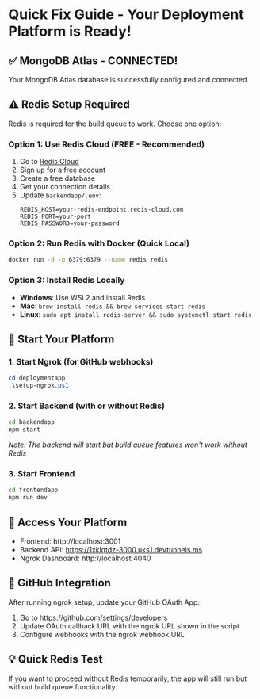 # Quick Fix Guide - Your Deployment Platform is Ready!

## ✅ MongoDB Atlas - CONNECTED!
Your MongoDB Atlas database is successfully configured and connected.

## ⚠️ Redis Setup Required
Redis is required for the build queue to work. Choose one option:

### Option 1: Use Redis Cloud (FREE - Recommended)
1. Go to [Redis Cloud](https://redis.com/try-free/)
2. Sign up for a free account
3. Create a free database
4. Get your connection details
5. Update `backendapp/.env`:
   ```
   REDIS_HOST=your-redis-endpoint.redis-cloud.com
   REDIS_PORT=your-port
   REDIS_PASSWORD=your-password
   ```

### Option 2: Run Redis with Docker (Quick Local)
```bash
docker run -d -p 6379:6379 --name redis redis
```

### Option 3: Install Redis Locally
- **Windows**: Use WSL2 and install Redis
- **Mac**: `brew install redis && brew services start redis`
- **Linux**: `sudo apt install redis-server && sudo systemctl start redis`

## 🚀 Start Your Platform

### 1. Start Ngrok (for GitHub webhooks)
```powershell
cd deploymentapp
.\setup-ngrok.ps1
```

### 2. Start Backend (with or without Redis)
```bash
cd backendapp
npm start
```
*Note: The backend will start but build queue features won't work without Redis*

### 3. Start Frontend
```bash
cd frontendapp
npm run dev
```

## 📝 Access Your Platform
- Frontend: http://localhost:3001
- Backend API: https://1xklqtdz-3000.uks1.devtunnels.ms
- Ngrok Dashboard: http://localhost:4040

## 🔧 GitHub Integration
After running ngrok setup, update your GitHub OAuth App:
1. Go to https://github.com/settings/developers
2. Update OAuth callback URL with the ngrok URL shown in the script
3. Configure webhooks with the ngrok webhook URL

## 💡 Quick Redis Test
If you want to proceed without Redis temporarily, the app will still run but without build queue functionality.